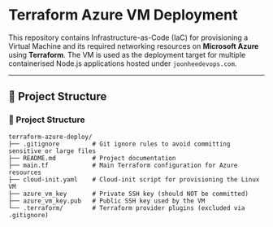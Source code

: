 # Terraform Azure VM Deployment

This repository contains Infrastructure-as-Code (IaC) for provisioning a Virtual Machine and its required networking resources on **Microsoft Azure** using **Terraform**. The VM is used as the deployment target for multiple containerised Node.js applications hosted under `joonheedevops.com`.

---

## 📁 Project Structure

### 📁 Project Structure

```plaintext
terraform-azure-deploy/
├── .gitignore         # Git ignore rules to avoid committing sensitive or large files
├── README.md          # Project documentation
├── main.tf            # Main Terraform configuration for Azure resources
├── cloud-init.yaml    # Cloud-init script for provisioning the Linux VM
├── azure_vm_key       # Private SSH key (should NOT be committed)
├── azure_vm_key.pub   # Public SSH key used by the VM
└── .terraform/        # Terraform provider plugins (excluded via .gitignore)